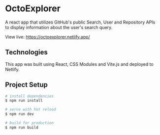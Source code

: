 # OctoExplorer

A react app that utilizes GitHub's public Search, User and Repository APIs to display information about the user's search query.

View live: https://octoexplorer.netlify.app/

## Technologies 

This app was built using React, CSS Modules and Vite.js and deployed to Netlify.

## Project Setup

``` bash
# install dependencies
$ npm run install

# serve with hot reload
$ npm run dev

# build for production
$ npm run build
```
